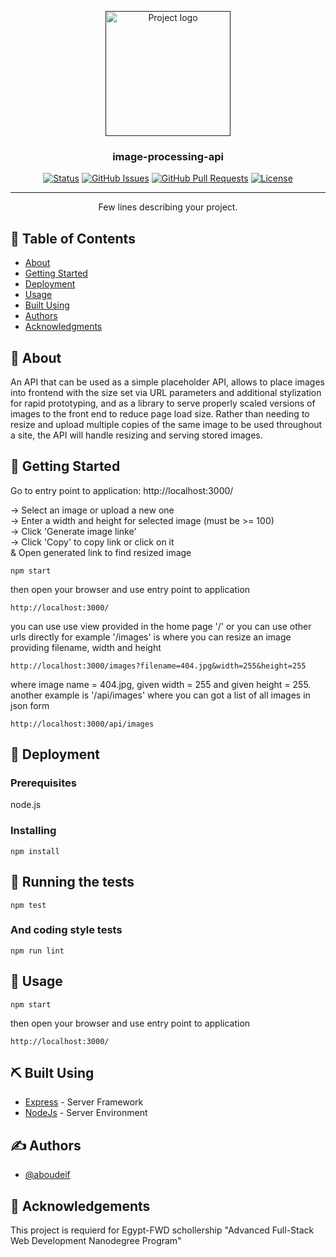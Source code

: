 <p align="center">
  <a href="" rel="noopener">
 <img width=200px height=200px src="https://i.imgur.com/6wj0hh6.jpg" alt="Project logo"></a>
</p>

<h3 align="center">image-processing-api</h3>

<div align="center">

[![Status](https://img.shields.io/badge/status-active-success.svg)]()
[![GitHub Issues](https://img.shields.io/github/issues/aboudeif/The-Documentation-Compendium.svg)](https://github.com/aboudeif/The-Documentation-Compendium/issues)
[![GitHub Pull Requests](https://img.shields.io/github/issues-pr/aboudeif/The-Documentation-Compendium.svg)](https://github.com/aboudeif/The-Documentation-Compendium/pulls)
[![License](https://img.shields.io/badge/license-MIT-blue.svg)](/LICENSE)

</div>

---

<p align="center"> Few lines describing your project.
    <br> 
</p>

## 📝 Table of Contents

- [About](#about)
- [Getting Started](#getting_started)
- [Deployment](#deployment)
- [Usage](#usage)
- [Built Using](#built_using)
- [Authors](#authors)
- [Acknowledgments](#acknowledgement)

## 🧐 About <a name = "about"></a>

An API that can be used as a simple placeholder API, allows to place images into frontend with the size set via URL parameters and additional stylization for rapid prototyping, and as a library to serve properly scaled versions of images to the front end to reduce page load size. Rather than needing to resize and upload multiple copies of the same image to be used throughout a site, the API will handle resizing and serving stored images.

## 🏁 Getting Started <a name = "getting_started"></a>

Go to entry point to application: http://localhost:3000/ 

→ Select an image or upload a new one<br>
→ Enter a width and height for selected image (must be >= 100)<br>
→ Click 'Generate image linke'<br>
→ Click 'Copy' to copy link or click on it<br>
  & Open generated link to find resized image<br>

```
npm start
```
then open your browser and use entry point to application

```
http://localhost:3000/
```
you can use use view provided in the home page '/' or you can use other urls directly
for example '/images' is where you can resize an image providing filename, width and height

```
http://localhost:3000/images?filename=404.jpg&width=255&height=255
```
where image name = 404.jpg, given width = 255 and given height = 255.
another example is '/api/images' where you can got a list of all images in json form

```
http://localhost:3000/api/images
```

## 🏁 Deployment <a name = "deployment"></a>

### Prerequisites

node.js 

### Installing

```
npm install
```
## 🔧 Running the tests <a name = "tests"></a>

```
npm test
```
### And coding style tests

```
npm run lint
```
## 🎈 Usage <a name="usage"></a>

```
npm start
```
then open your browser and use entry point to application

```
http://localhost:3000/
```

## ⛏️ Built Using <a name = "built_using"></a>

- [Express](https://expressjs.com/) - Server Framework
- [NodeJs](https://nodejs.org/en/) - Server Environment

## ✍️ Authors <a name = "authors"></a>

- [@aboudeif](https://github.com/aboudeif)

## 🎉 Acknowledgements <a name = "acknowledgement"></a>

This project is requierd for Egypt-FWD schollership "Advanced Full-Stack Web Development Nanodegree Program"
